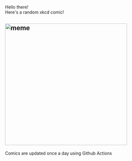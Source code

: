 Hello there! <br>Here's a random xkcd comic!<br>
## <img src="https://imgs.xkcd.com/comics/wisdom_teeth.png" alt="meme" width="400"/><br>
Comics are updated once a day using Github Actions